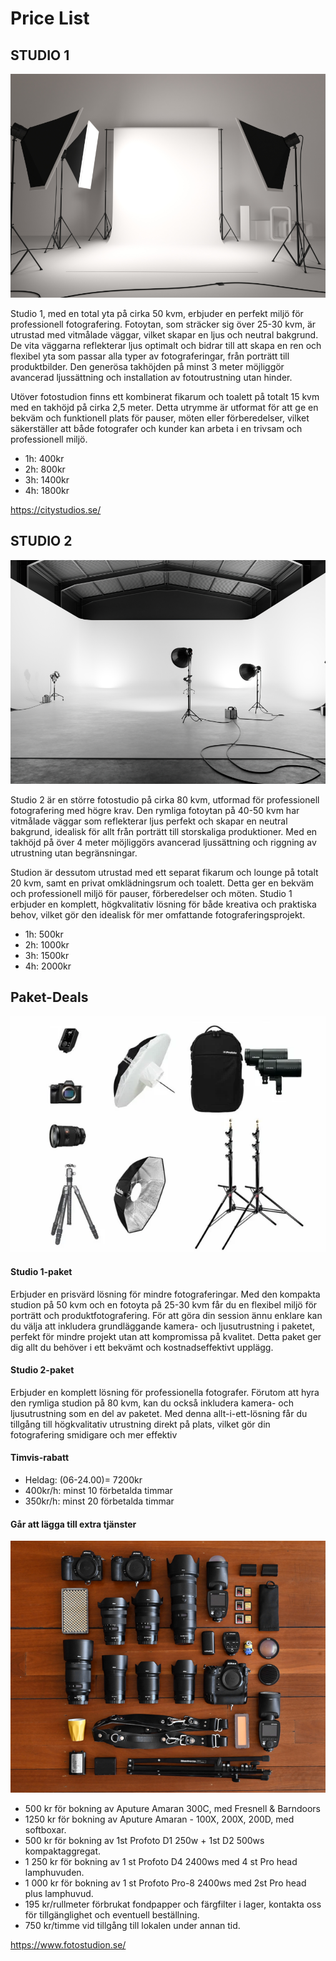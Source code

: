 # Price List

## STUDIO 1

![alt text](1.webp)

Studio 1, med en total yta på cirka 50 kvm, erbjuder en perfekt miljö för professionell fotografering. Fotoytan, som sträcker sig över 25-30 kvm, är utrustad med vitmålade väggar, vilket skapar en ljus och neutral bakgrund. De vita väggarna reflekterar ljus optimalt och bidrar till att skapa en ren och flexibel yta som passar alla typer av fotograferingar, från porträtt till produktbilder. Den generösa takhöjden på minst 3 meter möjliggör avancerad ljussättning och installation av fotoutrustning utan hinder.

Utöver fotostudion finns ett kombinerat fikarum och toalett på totalt 15 kvm med en takhöjd på cirka 2,5 meter. Detta utrymme är utformat för att ge en bekväm och funktionell plats för pauser, möten eller förberedelser, vilket säkerställer att både fotografer och kunder kan arbeta i en trivsam och professionell miljö.

- 1h: 400kr
- 2h: 800kr
- 3h: 1400kr
- 4h: 1800kr

https://citystudios.se/

## STUDIO 2

![alt text](3.webp)

Studio 2 är en större fotostudio på cirka 80 kvm, utformad för professionell fotografering med högre krav. Den rymliga fotoytan på 40-50 kvm har vitmålade väggar som reflekterar ljus perfekt och skapar en neutral bakgrund, idealisk för allt från porträtt till storskaliga produktioner. Med en takhöjd på över 4 meter möjliggörs avancerad ljussättning och riggning av utrustning utan begränsningar.

Studion är dessutom utrustad med ett separat fikarum och lounge på totalt 20 kvm, samt en privat omklädningsrum och toalett. Detta ger en bekväm och professionell miljö för pauser, förberedelser och möten. Studio 1 erbjuder en komplett, högkvalitativ lösning för både kreativa och praktiska behov, vilket gör den idealisk för mer omfattande fotograferingsprojekt.

- 1h: 500kr
- 2h: 1000kr
- 3h: 1500kr
- 4h: 2000kr

## Paket-Deals

![alt text](1057475_profoto_b10x_product_photo.webp)

#### Studio 1-paket

Erbjuder en prisvärd lösning för mindre fotograferingar. Med den kompakta studion på 50 kvm och en fotoyta på 25-30 kvm får du en flexibel miljö för porträtt och produktfotografering. För att göra din session ännu enklare kan du välja att inkludera grundläggande kamera- och ljusutrustning i paketet, perfekt för mindre projekt utan att kompromissa på kvalitet. Detta paket ger dig allt du behöver i ett bekvämt och kostnadseffektivt upplägg.

#### Studio 2-paket

Erbjuder en komplett lösning för professionella fotografer. Förutom att hyra den rymliga studion på 80 kvm, kan du också inkludera kamera- och ljusutrustning som en del av paketet. Med denna allt-i-ett-lösning får du tillgång till högkvalitativ utrustning direkt på plats, vilket gör din fotografering smidigare och mer effektiv

#### Timvis-rabatt 

- Heldag: (06-24.00)= 7200kr
- 400kr/h: minst 10 förbetalda timmar
- 350kr/h: minst 20 förbetalda timmar

#### Går att lägga till extra tjänster

![alt text](Rocco_Ancora_Shotkit_001.jpg)

- 500 kr för bokning av Aputure Amaran 300C, med Fresnell & Barndoors
- 1250 kr för bokning av Aputure Amaran - 100X, 200X, 200D, med softboxar.
- 500 kr för bokning av 1st Profoto D1 250w + 1st D2 500ws kompaktaggregat.
- 1 250 kr för bokning av 1 st Profoto D4 2400ws med 4 st Pro head lamphuvuden.
- 1 000 kr för bokning av 1 st Profoto Pro-8 2400ws med 2st Pro head plus lamphuvud.
- 195 kr/rullmeter förbrukat fondpapper och färgfilter i lager, kontakta oss för tillgänglighet och eventuell beställning.
- 750 kr/timme vid tillgång till lokalen under annan tid.

https://www.fotostudion.se/